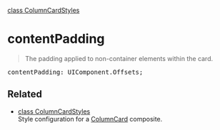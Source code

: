 [class ColumnCardStyles](ColumnCardStyles.md)

# contentPadding

> The padding applied to non-container elements within the card.

<pre class="docgen_signature">contentPadding: UIComponent.Offsets;</pre>

## Related

- [<!--{ref:class}-->class ColumnCardStyles](ColumnCardStyles.md) \
    Style configuration for a [ColumnCard](ColumnCard.md) composite.
